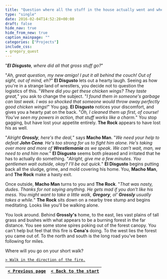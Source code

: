 ```yaml
---
title: "Question where all the stuff in the house actually went and where he got the chicken wings."
type: "single"
date: 2016-02-04T14:52:28+00:00
draft: false
hide_nav: true
hide_from_new: true
caption_mainpage: ""
categories: ["Projects"]
include_css:
- gregory_quest
---
```


"***El Disgusto**, where did all that gross stuff go?*"

"*Ah, great question, my new amigo! I put it all behind the couch! Out of sight, out of mind, eh?*" **El Disgusto** lets out a hearty laugh. Seeing as how you're in a strange land of wrestlers, you decide not to question the logistics of this. "*Where did you get these chicken wings? They taste great,*" you ask to change the subject. "*I found them in someone's garbage can last week. I was so shocked that someone would throw away perfectly good chicken wings!*" You gag. **El Disgusto** notices your discomfort, and gives you a hearty pat on the back. "*Oh, I cleaned them up first, of course! You've seen my powers in action, that stuff works like a charm.*" You stop gagging, but have lost your appetite entirely. **The Rock** appears to have lost his as well.

"*Alright **Grossly**, here's the deal,*" says **Macho Man**. "*We need your help to defeat **John Cena**. He's too strong for us to fight him alone. He's taking over more and more of **Wrestlemania** as we speak. We can't wait, man, we need to end him now.*" **El Disgusto** seems both pleased and irritated that he has to actually do something. "*Alright, give me a few minutes. You gentlemen wait outside, okay? I'll be out quick.*" **El Disgusto** begins putting back all the sludge, grime, and mold covering his home. You, **Macho Man**, and **The Rock** make a hasty exit.

Once outside, **Macho Man** turns to you and **The Rock**. "*That was nasty, dudes. Thanks for not saying anything. He gets mad if you don't like his mess. You might want to take a little walk, **Gregory**, ol' **Grossly** usually takes a while.*" **The Rock** sits down on a nearby tree stump and begins meditating. Looks like you'll be walking alone.

You look around. Behind **Grossly's** home, to the east, lies vast plains of tall grass and bushes with what appears to be a burning forest in the far distance. You see some stone spires poking out of the forest canopy. You can't help but feel that this fire is **Cena's** doing. To the west lies the forest you came out of. To the north and south is the long road you've been following for miles.

Where will you go on your short walk?

[``> Walk in the direction of the fire.``](../21)

|[``< Previous page``](../19)|[``< Back to the start``](../)|
|---|---|